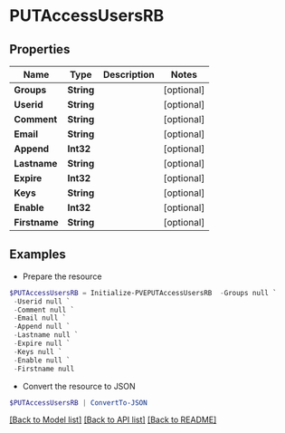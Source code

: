 # PUTAccessUsersRB
## Properties

Name | Type | Description | Notes
------------ | ------------- | ------------- | -------------
**Groups** | **String** |  | [optional] 
**Userid** | **String** |  | [optional] 
**Comment** | **String** |  | [optional] 
**Email** | **String** |  | [optional] 
**Append** | **Int32** |  | [optional] 
**Lastname** | **String** |  | [optional] 
**Expire** | **Int32** |  | [optional] 
**Keys** | **String** |  | [optional] 
**Enable** | **Int32** |  | [optional] 
**Firstname** | **String** |  | [optional] 

## Examples

- Prepare the resource
```powershell
$PUTAccessUsersRB = Initialize-PVEPUTAccessUsersRB  -Groups null `
 -Userid null `
 -Comment null `
 -Email null `
 -Append null `
 -Lastname null `
 -Expire null `
 -Keys null `
 -Enable null `
 -Firstname null
```

- Convert the resource to JSON
```powershell
$PUTAccessUsersRB | ConvertTo-JSON
```

[[Back to Model list]](../README.md#documentation-for-models) [[Back to API list]](../README.md#documentation-for-api-endpoints) [[Back to README]](../README.md)

